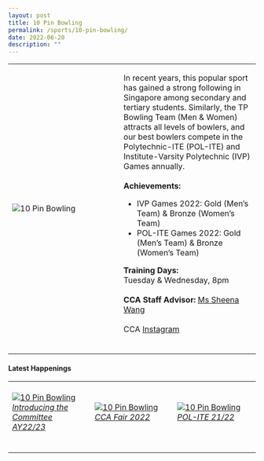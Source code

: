 ```yaml
---
layout: post
title: 10 Pin Bowling
permalink: /sports/10-pin-bowling/
date: 2022-06-20
description: ""
---
```

<table>
    <tr>
        <td style="width:45%"><image src="/images/Sports/BOWLING.png" style="display:block;margin-left:auto;margin-right:auto;" alt="10 Pin Bowling"></image></td>
        <td>
            <p>
                In recent years, this popular sport has gained a strong following in Singapore among secondary and tertiary students. Similarly, the TP Bowling Team (Men & Women) attracts all levels of bowlers, and our best bowlers compete in the Polytechnic-ITE (POL-ITE) and Institute-Varsity Polytechnic (IVP) Games annually.<br>
                <br>
                <b>Achievements:</b><br>
                <ul>
                    <li>IVP Games 2022: Gold (Men’s Team) & Bronze (Women’s Team)</li>
                    <li>POL-ITE Games 2022: Gold (Men’s Team) & Bronze (Women’s Team) 
</li>
                </ul>
             </p>
            <p>
                <b>Training Days:</b><br>
                Tuesday & Wednesday, 8pm<br>
                <br>
                <b>CCA Staff Advisor:</b> <a href="mailto:hengnuan@tp.edu.sg">Ms Sheena Wang</a><br>
                <br>
                CCA <a href="https://www.instagram.com/tp.bowling/">Instagram</a><br>
                <br>
            </p>
        </td>
    </tr>
</table>

#### Latest Happenings

<table>
    <tr>
        <td style="width:33%"><br>
            <a href="https://www.instagram.com/p/CcsQ0ceJcjT/">
                <image src="/images/Sports/BOWLING_Introducing the Committee AY22-23.png" style="display:block;margin-left:auto;margin-right:auto;" alt="10 Pin Bowling">
                <h6 style="margin-top:0%">Introducing the Committee AY22/23</h6>
                </image>
            </a>
        </td>
        <td style="width:33%"><br>
            <a href="https://www.instagram.com/p/CcnPd8dpDIP/">
                <image src="/images/Sports/BOWLING_CCA Fair 2022.png" style="display:block;margin-left:auto;margin-right:auto;" alt="10 Pin Bowling">
                <h6 style="margin-top:0%">CCA Fair 2022</h6>
                </image>
            </a>
        </td>
        <td style="width:33%"><br>
            <a href="https://www.instagram.com/p/CZRtHusP0Hn/">
                <image src="/images/Sports/BOWLING_POL-ITE 21-22.png" style="display:block;margin-left:auto;margin-right:auto;" alt="10 Pin Bowling">
                <h6 style="margin-top:0%">POL-ITE 21/22</h6>
                </image>
            </a>
        </td>
    </tr>
</table>